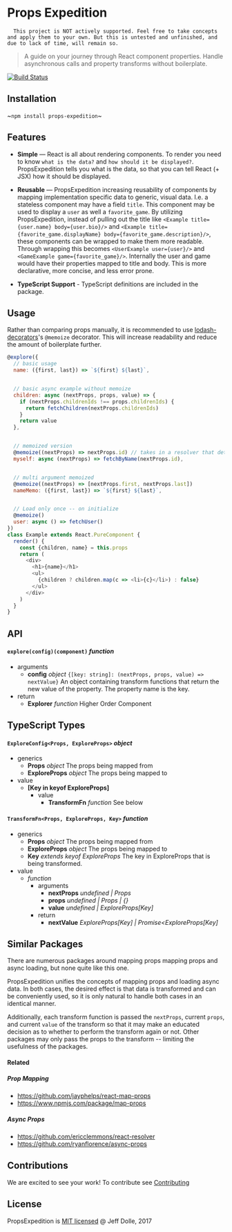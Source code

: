 Props Expedition
================

```
  This project is NOT actively supported. Feel free to take concepts and apply them to your own. But this is untested and unfinished, and due to lack of time, will remain so.
```

> A guide on your journey through React component properties. Handle asynchronous calls and property transforms without boilerplate.

[![Build Status](https://travis-ci.com/jdolle/props-expedition.svg?token=bKaa5YFrd5hatqpSxpPA&branch=master)](https://travis-ci.com/jdolle/props-expedition)

## Installation

~`npm install props-expedition`~

## Features

- **Simple** — React is all about rendering components. To render you need to know `what is the data?` and `how should it be displayed?`. PropsExpedition tells you what is the data, so that you can tell React (+ JSX) how it should be displayed.

- **Reusable** — PropsExpedition increasing reusability of components by mapping implementation specific data to generic, visual data. I.e. a stateless component may have a field `title`. This component may be used to display a `user` as well a `favorite_game`. By utilizing PropsExpedition, instead of pulling out the title like `<Example title={user.name} body={user.bio}/>` and `<Example title={favorite_game.displayName} body={favorite_game.description}/>`, these components can be wrapped to make them more readable. Through wrapping this becomes `<UserExample user={user}/>` and `<GameExample game={favorite_game}/>`. Internally the user and game would have their properties mapped to title and body. This is more declarative, more concise, and less error prone.

- **TypeScript Support** - TypeScript definitions are included in the package.

## Usage

Rather than comparing props manually, it is recommended to use [lodash-decorators](https://github.com/steelsojka/lodash-decorators)'s `@memoize` decorator. This will increase readability and reduce the amount of boilerplate further.

```js
@explore({
  // basic usage
  name: ({first, last}) => `${first} ${last}`,


  // basic async example without memoize
  children: async (nextProps, props, value) => {
    if (nextProps.childrenIds !== props.childrenIds) {
      return fetchChildren(nextProps.childrenIds)
    }
    return value
  },


  // memoized version
  @memoize((nextProps) => nextProps.id) // takes in a resolver that determines the key
  myself: async (nextProps) => fetchByName(nextProps.id),


  // multi argument memoized
  @memoize((nextProps) => [nextProps.first, nextProps.last])
  nameMemo: ({first, last}) => `${first} ${last}`,


  // Load only once -- on initialize
  @memoize()
  user: async () => fetchUser()
})
class Example extends React.PureComponent {
  render() {
    const {children, name} = this.props
    return (
      <div>
        <h1>{name}</h1>
        <ul>
          {children ? children.map(c => <li>{c}</li>) : false}
        </ul>
      </div>
    )
  }
}
```

## API

#### `explore(config)(component)` *function*
  - arguments
    - **config** *object* `{[key: string]: (nextProps, props, value) => nextValue}` An object containing transform functions that return the new value of the property. The property name is the key.
  - return
    - **Explorer** *function* Higher Order Component

## TypeScript Types

#### `ExploreConfig<Props, ExploreProps>` *object*
  - generics
    - **Props** *object* The props being mapped from
    - **ExploreProps** *object* The props being mapped to
  - value
    - **[Key in keyof ExploreProps]**
      - value
        - **TransformFn** *function* See below

#### `TransformFn<Props, ExploreProps, Key>` *function*
  - generics
    - **Props** *object* The props being mapped from
    - **ExploreProps** *object* The props being mapped to
    - **Key** *extends keyof ExploreProps* The key in ExploreProps that is being transformed.
  - value
    - *function*
      - arguments
        - **nextProps** *undefined | Props*
        - **props** *undefined | Props | {}*
        - **value** *undefined | ExploreProps[Key]*
      - return
        - **nextValue** *ExploreProps[Key] | Promise<ExploreProps[Key]*

## Similar Packages

There are numerous packages around mapping props mapping props and async loading, but none quite like this one.

PropsExpedition unifies the concepts of mapping props and loading async data. In both cases, the desired effect is that data is transformed and can be conveniently used, so it is only natural to handle both cases in an identical manner.

Additionally, each transform function is passed the `nextProps`, current `props`, and current `value` of the transform so that it may make an educated decision as to whether to perform the transform again or not. Other packages may only pass the props to the transform -- limiting the usefulness of the packages.

#### Related

##### Prop Mapping
- https://github.com/jayphelps/react-map-props
- https://www.npmjs.com/package/map-props

##### Async Props
- https://github.com/ericclemmons/react-resolver
- https://github.com/ryanflorence/async-props

## Contributions

We are excited to see your work! To contribute see [Contributing](./.github/CONTRIBUTING.md)

## License

PropsExpedition is [MIT licensed](./LICENSE.md) @ Jeff Dolle, 2017
